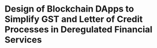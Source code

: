 # Design of Blockchain DApps to Simplify GST and Letter of Credit Processes in Deregulated Financial Services
